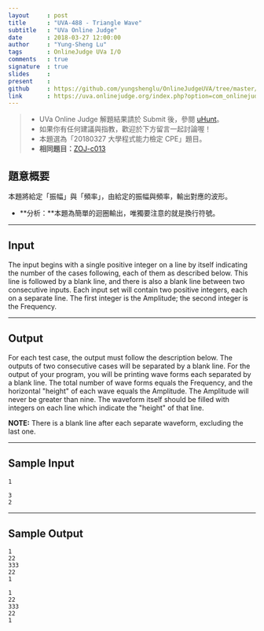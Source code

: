 ```yaml
---
layout     : post
title      : "UVA-488 - Triangle Wave"
subtitle   : "UVa Online Judge"
date       : 2018-03-27 12:00:00
author     : "Yung-Sheng Lu"
tags       : OnlineJudge UVa I/O
comments   : true
signature  : true
slides     : 
present    :
github     : https://github.com/yungshenglu/OnlineJudgeUVA/tree/master/UVA-488
link       : https://uva.onlinejudge.org/index.php?option=com_onlinejudge&Itemid=8&page=show_problem&problem=429
---
```


> * UVa Online Judge 解題結果請於 Submit 後，參閱 [uHunt](https://uhunt.onlinejudge.org/)。
> * 如果你有任何建議與指教，歡迎於下方留言一起討論喔！
> * 本題選為「20180327 大學程式能力檢定 CPE」題目。
> * **相同題目：**[ZOJ-c013](https://github.com/yungshenglu/OnlineJudgeZero/tree/master/ZOJ-c013)

## 題意概要

本題將給定「振幅」與「頻率」，由給定的振幅與頻率，輸出對應的波形。

* **分析：**本題為簡單的迴圈輸出，唯獨要注意的就是換行符號。

---
## Input

The input begins with a single positive integer on a line by itself indicating the number of the cases following, each of them as described below. This line is followed by a blank line, and there is also a blank line between two consecutive inputs. Each input set will contain two positive integers, each on a separate line. The first integer is the Amplitude; the second integer is the Frequency.

---
## Output

For each test case, the output must follow the description below. The outputs of two consecutive cases will be separated by a blank line. For the output of your program, you will be printing wave forms each separated by a blank line. The total number of wave forms equals the Frequency, and the horizontal "height" of each wave equals the Amplitude. The Amplitude will never be greater than nine. The waveform itself should be filled with integers on each line which indicate the "height" of that line.

**NOTE:** There is a blank line after each separate waveform, excluding the last one.

---
## Sample Input

```
1

3
2
```

---
## Sample Output

```
1
22
333
22
1

1
22
333
22
1
```